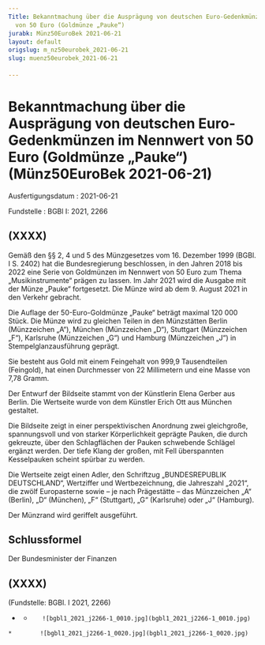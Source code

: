 ```yaml
---
Title: Bekanntmachung über die Ausprägung von deutschen Euro-Gedenkmünzen im Nennwert
  von 50 Euro (Goldmünze „Pauke“)
jurabk: Münz50EuroBek 2021-06-21
layout: default
origslug: m_nz50eurobek_2021-06-21
slug: muenz50eurobek_2021-06-21

---
```


# Bekanntmachung über die Ausprägung von deutschen Euro-Gedenkmünzen im Nennwert von 50 Euro (Goldmünze „Pauke“) (Münz50EuroBek 2021-06-21)

Ausfertigungsdatum
:   2021-06-21

Fundstelle
:   BGBl I: 2021, 2266


## (XXXX)

Gemäß den §§ 2, 4 und 5 des Münzgesetzes vom 16. Dezember 1999 (BGBl.
I S. 2402) hat die Bundesregierung beschlossen, in den Jahren 2018 bis
2022 eine Serie von Goldmünzen im Nennwert von 50 Euro zum Thema
„Musikinstrumente“ prägen zu lassen. Im Jahr 2021 wird die Ausgabe mit
der Münze „Pauke“ fortgesetzt. Die Münze wird ab dem 9. August 2021 in
den Verkehr gebracht.

Die Auflage der 50-Euro-Goldmünze „Pauke“ beträgt maximal 120 000
Stück. Die Münze wird zu gleichen Teilen in den Münzstätten Berlin
(Münzzeichen „A“), München (Münzzeichen „D“), Stuttgart (Münzzeichen
„F“), Karlsruhe (Münzzeichen „G“) und Hamburg (Münzzeichen „J“) in
Stempelglanzausführung geprägt.

Sie besteht aus Gold mit einem Feingehalt von 999,9 Tausendteilen
(Feingold), hat einen Durchmesser von 22 Millimetern und eine Masse
von 7,78 Gramm.

Der Entwurf der Bildseite stammt von der Künstlerin Elena Gerber aus
Berlin. Die Wertseite wurde von dem Künstler Erich Ott aus München
gestaltet.

Die Bildseite zeigt in einer perspektivischen Anordnung zwei
gleichgroße, spannungsvoll und von starker Körperlichkeit geprägte
Pauken, die durch gekreuzte, über den Schlagflächen der Pauken
schwebende Schlägel ergänzt werden. Der tiefe Klang der großen, mit
Fell überspannten Kesselpauken scheint spürbar zu werden.

Die Wertseite zeigt einen Adler, den Schriftzug „BUNDESREPUBLIK
DEUTSCHLAND“, Wertziffer und Wertbezeichnung, die Jahreszahl „2021“,
die zwölf Europasterne sowie – je nach Prägestätte – das Münzzeichen
„A“ (Berlin), „D“ (München), „F“ (Stuttgart), „G“ (Karlsruhe) oder „J“
(Hamburg).

Der Münzrand wird geriffelt ausgeführt.


## Schlussformel

Der Bundesminister der Finanzen


## (XXXX)

(Fundstelle: BGBl. I 2021, 2266)



*    *        ![bgbl1_2021_j2266-1_0010.jpg](bgbl1_2021_j2266-1_0010.jpg)
    *        ![bgbl1_2021_j2266-1_0020.jpg](bgbl1_2021_j2266-1_0020.jpg)


